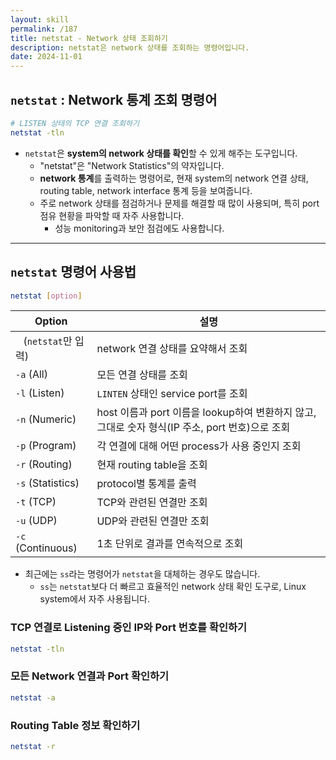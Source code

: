 ```yaml
---
layout: skill
permalink: /187
title: netstat - Network 상태 조회하기
description: netstat은 network 상태를 조회하는 명령어입니다.
date: 2024-11-01
---
```



## `netstat` : Network 통계 조회 명령어

```sh
# LISTEN 상태의 TCP 연결 조회하기
netstat -tln
```

- `netstat`은 **system의 network 상태를 확인**할 수 있게 해주는 도구입니다.
    - "netstat"은 "Network Statistics"의 약자입니다.
    - **network 통계**를 출력하는 명령어로, 현재 system의 network 연결 상태, routing table, network interface 통계 등을 보여줍니다.
    - 주로 network 상태를 점검하거나 문제를 해결할 때 많이 사용되며, 특히 port 점유 현황을 파악할 때 자주 사용합니다.
        - 성능 monitoring과 보안 점검에도 사용합니다.


---


## `netstat` 명령어 사용법

```bash
netstat [option]
```

| Option | 설명 |
| --- | --- |
| ` ` (`netstat`만 입력) | network 연결 상태를 요약해서 조회 |
| `-a` (All) | 모든 연결 상태를 조회 |
| `-l` (Listen) | `LINTEN` 상태인 service port를 조회 |
| `-n` (Numeric) | host 이름과 port 이름을 lookup하여 변환하지 않고, 그대로 숫자 형식(IP 주소, port 번호)으로 조회 |
| `-p` (Program) | 각 연결에 대해 어떤 process가 사용 중인지 조회 |
| `-r` (Routing) | 현재 routing table을 조회 |
| `-s` (Statistics) | protocol별 통계를 출력 |
| `-t` (TCP) | TCP와 관련된 연결만 조회 |
| `-u` (UDP) | UDP와 관련된 연결만 조회 |
| `-c` (Continuous) | 1초 단위로 결과를 연속적으로 조회 |

- 최근에는 `ss`라는 명령어가 `netstat`을 대체하는 경우도 많습니다.
    - `ss`는 `netstat`보다 더 빠르고 효율적인 network 상태 확인 도구로, Linux system에서 자주 사용됩니다.


### TCP 연결로 Listening 중인 IP와 Port 번호를 확인하기

```bash
netstat -tln
```


### 모든 Network 연결과 Port 확인하기

```bash
netstat -a
```


### Routing Table 정보 확인하기

```bash
netstat -r
```

